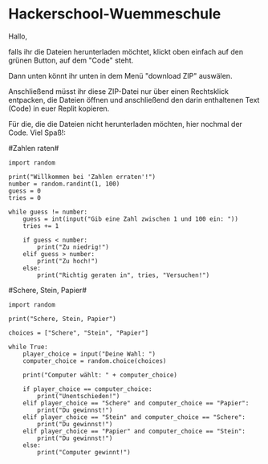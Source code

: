 # Hackerschool-Wuemmeschule

Hallo, 

falls ihr die Dateien herunterladen möchtet, klickt oben einfach auf den grünen Button, auf dem "Code" steht.

Dann unten könnt ihr unten in dem Menü "download ZIP" auswälen.

Anschließend müsst ihr diese ZIP-Datei nur über einen Rechtsklick entpacken, die Dateien öffnen und anschließend den darin enthaltenen Text (Code) in euer
Replit kopieren.

Für die, die die Dateien nicht herunterladen möchten, hier nochmal der Code. Viel Spaß!:



#Zahlen raten#

    import random

    print("Willkommen bei 'Zahlen erraten'!")
    number = random.randint(1, 100)
    guess = 0
    tries = 0

    while guess != number:
        guess = int(input("Gib eine Zahl zwischen 1 und 100 ein: "))
        tries += 1

        if guess < number:
            print("Zu niedrig!")
        elif guess > number:
            print("Zu hoch!")
        else:
            print("Richtig geraten in", tries, "Versuchen!")
       
       
       
       
#Schere, Stein, Papier#

    import random

    print("Schere, Stein, Papier")

    choices = ["Schere", "Stein", "Papier"]

    while True:
        player_choice = input("Deine Wahl: ")
        computer_choice = random.choice(choices)

        print("Computer wählt: " + computer_choice)

        if player_choice == computer_choice:
            print("Unentschieden!")
        elif player_choice == "Schere" and computer_choice == "Papier":
            print("Du gewinnst!")
        elif player_choice == "Stein" and computer_choice == "Schere":
            print("Du gewinnst!")
        elif player_choice == "Papier" and computer_choice == "Stein":
            print("Du gewinnst!")
        else:
            print("Computer gewinnt!")
